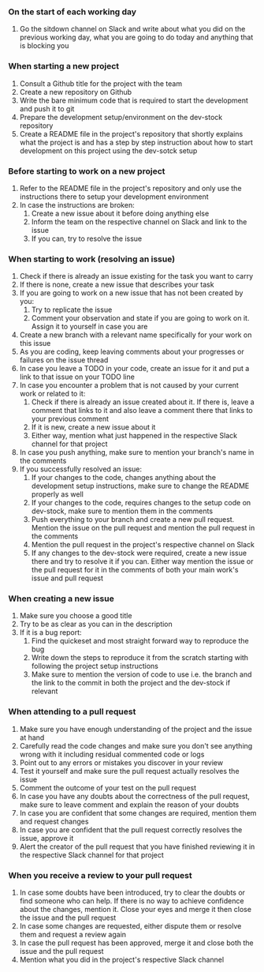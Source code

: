 ### On the start of each working day
1. Go the sitdown channel on Slack and write about what you did on the previous working day, what you are going to do today and anything that is blocking you

### When starting a new project
1. Consult a Github title for the project with the team
2. Create a new repository on Github
3. Write the bare minimum code that is required to start the development and push it to git
4. Prepare the development setup/environment on the dev-stock repository
5. Create a README file in the project's repository that shortly explains what the project is and has a step by step instruction about how to start development on this project using the dev-sotck setup

### Before starting to work on a new project
1. Refer to the README file in the project's repository and only use the instructions there to setup your development environment
2. In case the instructions are broken:
    1. Create a new issue about it before doing anything else
    2. Inform the team on the respective channel on Slack and link to the issue
    3. If you can, try to resolve the issue

### When starting to work (resolving an issue)
1. Check if there is already an issue existing for the task you want to carry
2. If there is none, create a new issue that describes your task
3. If you are going to work on a new issue that has not been created by you:
    1. Try to replicate the issue
    2. Comment your observation and state if you are going to work on it. Assign it to yourself in case you are
4. Create a new branch with a relevant name specifically for your work on this issue
5. As you are coding, keep leaving comments about your progresses or failures on the issue thread
6. In case you leave a TODO in your code, create an issue for it and put a link to that issue on your TODO line
7. In case you encounter a problem that is not caused by your current work or related to it:
    1. Check if there is already an issue created about it. If there is, leave a comment that links to it and also leave a comment there that links to your previous comment
    2. If it is new, create a new issue about it
    3. Either way, mention what just happened in the respective Slack channel for that project
8. In case you push anything, make sure to mention your branch's name in the comments
9. If you successfully resolved an issue:
    1. If your changes to the code, changes anything about the development setup instructions, make sure to change the README properly as well
    2. If your changes to the code, requires changes to the setup code on dev-stock, make sure to mention them in the comments
    3. Push everything to your branch and create a new pull request. Mention the issue on the pull request and mention the pull request in the comments
    4. Mention the pull request in the project's respective channel on Slack
    5. If any changes to the dev-stock were required, create a new issue there and try to resolve it if you can. Either way mention the issue or the pull request for it in the comments of both your main work's issue and pull request

### When creating a new issue
1. Make sure you choose a good title
2. Try to be as clear as you can in the description
3. If it is a bug report:
    1. Find the quickeset and most straight forward way to reproduce the bug
    2. Write down the steps to reproduce it from the scratch starting with following the project setup instructions
    3. Make sure to mention the version of code to use i.e. the branch and the link to the commit in both the project and the dev-stock if relevant

### When attending to a pull request
1. Make sure you have enough understanding of the project and the issue at hand
2. Carefully read the code changes and make sure you don't see anything wrong with it including residual commented code or logs
3. Point out to any errors or mistakes you discover in your review
4. Test it yourself and make sure the pull request actually resolves the issue
5. Comment the outcome of your test on the pull request
6. In case you have any doubts about the correctness of the pull request, make sure to leave comment and explain the reason of your doubts
7. In case you are confident that some changes are required, mention them and request changes
8. In case you are confident that the pull request correctly resolves the issue, approve it
9. Alert the creator of the pull request that you have finished reviewing it in the respective Slack channel for that project

### When you receive a review to your pull request
1. In case some doubts have been introduced, try to clear the doubts or find someone who can help. If there is no way to achieve confidence about the changes, mention it. Close your eyes and merge it then close the issue and the pull request
2. In case some changes are requested, either dispute them or resolve them and request a review again
3. In case the pull request has been approved, merge it and close both the issue and the pull request
4. Mention what you did in the project's respective Slack channel
